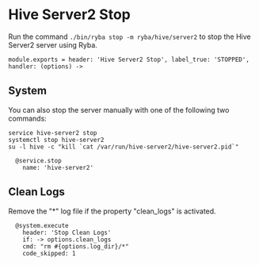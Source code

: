 
# Hive Server2 Stop

Run the command `./bin/ryba stop -m ryba/hive/server2` to stop the Hive Server2
server using Ryba.

    module.exports = header: 'Hive Server2 Stop', label_true: 'STOPPED', handler: (options) ->

## System

You can also stop the server manually with one of the following two commands:

```
service hive-server2 stop
systemctl stop hive-server2
su -l hive -c "kill `cat /var/run/hive-server2/hive-server2.pid`"
```

      @service.stop
        name: 'hive-server2'

## Clean Logs

Remove the "*" log file if the property "clean_logs" is
activated.

      @system.execute
        header: 'Stop Clean Logs'
        if: -> options.clean_logs
        cmd: "rm #{options.log_dir}/*"
        code_skipped: 1
